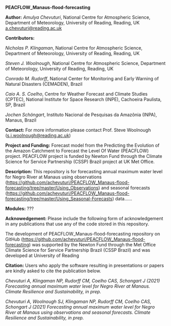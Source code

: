 **PEACFLOW_Manaus-flood-forecasting**

**Author:**
*Amulya Chevuturi*, National Centre for Atmospheric Science, Department of Meteorology, University of Reading, Reading, UK
a.chevuturi@reading.ac.uk

**Contributors:**

*Nicholas P. Klingaman*, National Centre for Atmospheric Science, Department of Meteorology, University of Reading, Reading, UK

*Steven J. Woolnough*, National Centre for Atmospheric Science, Department of Meteorology, University of Reading, Reading, UK

*Conrado M. Rudorff*, National Center for Monitoring and Early Warning of Natural Disasters (CEMADEN), Brazil

*Caio A. S. Coelho*, Centre for Weather Forecast and Climate Studies (CPTEC), National Institute for Space Research (INPE), Cachoeira Paulista, SP, Brazil

*Jochen Schöngart*, Instituto Nacional de Pesquisas da Amazônia (INPA), Manaus, Brazil

**Contact:**
For more information please contact Prof. Steve Woolnough (s.j.woolnough@reading.ac.uk)

**Project and Funding:**
Forecast model from the Predicting the Evolution of the Amazon Catchment to Forecast the Level Of Water (PEACFLOW) project. PEACFLOW project is funded by Newton Fund through the Climate Science for Service Partnership (CSSP) Brazil project at UK Met Office.

**Description:**
This repository is for forecasting annual maximum water level for Negro River at Manaus using observations (https://github.com/achevuturi/PEACFLOW_Manaus-flood-forecasting/tree/master/Using_Observations) and seasonal forecasts (https://github.com/achevuturi/PEACFLOW_Manaus-flood-forecasting/tree/master/Using_Seasonal-Forecasts) data...... 

**Modules:**
???

**Acknowedgement:** Please include the following form of acknowledgement in any publications that use any of the code stored in this repository.

The development of PEACFLOW_Manaus-flood-forecasting repository on GitHub (https://github.com/achevuturi/PEACFLOW_Manaus-flood-forecasting) was supported by the Newton Fund through the Met Office Climate Science for Service Partnership Brazil (CSSP Brazil) and was developed at University of Reading

**Citation:**
Users who apply the software resulting in presentations or papers are kindly asked to cite the publication below.

*Chevuturi A, Klingaman NP, Rudorff CM, Coelho CAS, Schongart J (2021) Forecasting annual maximum water level for Negro River at Manaus. Climate Resilience and Sustainability, in prep.*

*Chevuturi A, Woolnough SJ, Klingaman NP, Rudorff CM, Coelho CAS, Schongart J (2021) Forecasting annual maximum water level for Negro River at Manaus using observations and seasonal forecasts. Climate Resilience and Sustainability, in prep.*

